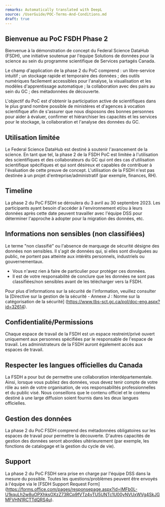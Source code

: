 ```yaml
---
remarks: Automatically translated with DeepL
source: /UserGuide/POC-Terms-And-Conditions.md
draft: true
---
```


## Bienvenue au PoC FSDH Phase 2

Bienvenue à la démonstration de concept du Federal Science DataHub (FSDH), une initiative soutenue par l'équipe Solutions de données pour la science au sein du programme scientifique de Services partagés Canada.

Le champ d'application de la phase 2 du PoC comprend : un libre-service intuitif ; un stockage rapide et temporaire des données ; des outils numériques facilement accessibles pour l'analyse, la visualisation et les modèles d'apprentissage automatique ; la collaboration avec des pairs au sein du GC ; des métadonnées de découverte.

L'objectif du PoC est d'obtenir la participation active de scientifiques dans le plus grand nombre possible de ministères et d'agences à vocation scientifique afin de s'assurer que nous disposons des bonnes personnes pour aider à évaluer, confirmer et hiérarchiser les capacités et les services pour le stockage, la collaboration et l'analyse des données du GC.

## Utilisation limitée

Le Federal Science DataHub est destiné à soutenir l'avancement de la science. En tant que tel, la phase 2 de la FSDH PoC est limitée à l'utilisation des scientifiques et des collaborateurs du GC qui ont des cas d'utilisation scientifique spécifiques et qui sont désireux et capables de contribuer à l'évaluation de cette preuve de concept. L'utilisation de la FSDH n'est pas destinée à un projet d'entreprise/administratif (par exemple, finances, RH).

## Timeline

La phase 2 du PoC FSDH se déroulera du 3 avril au 30 septembre 2023.  Les participants ayant besoin d'accéder à l'environnement et/ou à leurs données après cette date peuvent travailler avec l'équipe DSS pour déterminer l'approche à adopter pour la migration des données, etc.

## Informations non sensibles (non classifiées)

Le terme "non classifié" ou l'absence de marquage de sécurité désigne des données non sensibles. Il s'agit de données qui, si elles sont divulguées au public, ne portent pas atteinte aux intérêts personnels, industriels ou gouvernementaux.

- Vous n'avez rien à faire de particulier pour protéger ces données.
- Il est de votre responsabilité de conclure que les données ne sont pas classifiées/non sensibles avant de les télécharger vers la FSDH.

Pour plus d'informations sur la sécurité de l'information, veuillez consulter la [Directive sur la gestion de la sécurité - Annexe J : Norme sur la catégorisation de la sécurité] (https://www.tbs-sct.gc.ca/pol/doc-eng.aspx?id=32614).

## Confidentialité/Permissions

Chaque espace de travail de la FSDH est un espace restreint/privé ouvert uniquement aux personnes spécifiées par le responsable de l'espace de travail. Les administrateurs de la FSDH auront également accès aux espaces de travail.

## Respecter les langues officielles du Canada

La FSDH a pour but de permettre une collaboration interdépartementale. Ainsi, lorsque vous publiez des données, vous devez tenir compte de votre rôle au sein de votre organisation, de vos responsabilités professionnelles et du public visé. Nous conseillons que le contenu officiel et le contenu destiné à une large diffusion soient fournis dans les deux langues officielles.

## Gestion des données

La phase 2 du PoC FSDH comprend des métadonnées obligatoires sur les espaces de travail pour permettre la découverte. D'autres capacités de gestion des données seront abordées ultérieurement (par exemple, les fonctions de catalogage et la gestion du cycle de vie).  

## Support

La phase 2 du PoC FSDH sera prise en charge par l'équipe DSS dans la mesure du possible. Toutes les questions/problèmes peuvent être envoyés à l'équipe via le [FSDH Support Request Form] (https://forms.office.com/pages/responsepage.aspx?id=lMFb0L-U1kquLh2w8uOPXhksOXzZ73RCp9fVTz4vTU5UNTc1U00yNVUxWVg4SkJGMFVHN1RCTTdQRS4u).
